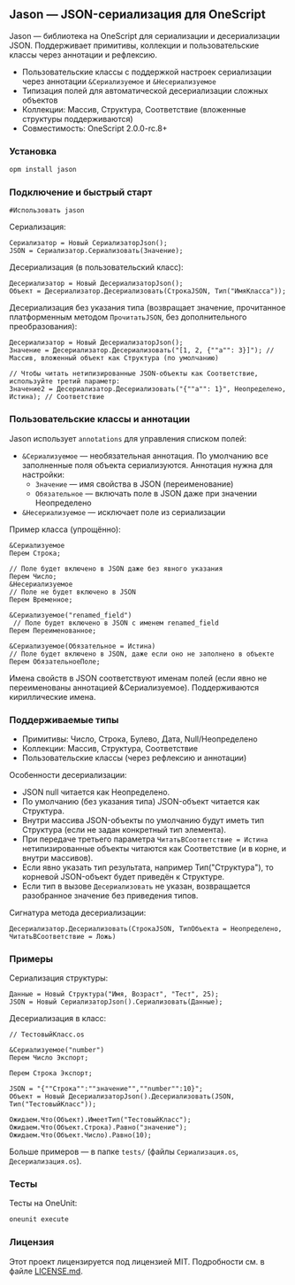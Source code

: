 ## Jason — JSON-сериализация для OneScript

Jason — библиотека на OneScript для сериализации и десериализации JSON.
Поддерживает примитивы, коллекции и пользовательские классы через аннотации и рефлексию.

- Пользовательские классы с поддержкой настроек сериализации через аннотации `&Сериализуемое` и `&Несериализуемое`
- Типизация полей для автоматической десериализации сложных объектов
- Коллекции: Массив, Структура, Соответствие (вложенные структуры поддерживаются)
- Совместимость: OneScript 2.0.0-rc.8+

### Установка

```bash
opm install jason
```

### Подключение и быстрый старт

```bsl
#Использовать jason
```

Сериализация:

```bsl
Сериализатор = Новый СериализаторJson();
JSON = Сериализатор.Сериализовать(Значение);
```

Десериализация (в пользовательский класс):

```bsl
Десериализатор = Новый ДесериализаторJson();
Объект = Десериализатор.Десериализовать(СтрокаJSON, Тип("ИмяКласса"));
```

Десериализация без указания типа (возвращает значение, прочитанное платформенным методом `ПрочитатьJSON`, без дополнительного преобразования):

```bsl
Десериализатор = Новый ДесериализаторJson();
Значение = Десериализатор.Десериализовать("[1, 2, {""a"": 3}]"); // Массив, вложенный объект как Структура (по умолчанию)

// Чтобы читать нетипизированные JSON-объекты как Соответствие, используйте третий параметр:
Значение2 = Десериализатор.Десериализовать("{""a"": 1}", Неопределено, Истина); // Соответствие
```

### Пользовательские классы и аннотации

Jason использует `annotations` для управления списком полей:

- `&Сериализуемое` — необязательная аннотация. По умолчанию все заполненные поля объекта сериализуются. Аннотация нужна для настройки:
	- `Значение` — имя свойства в JSON (переименование)
	- `Обязательное` — включать поле в JSON даже при значении Неопределено
- `&Несериализуемое` — исключает поле из сериализации

Пример класса (упрощённо):

```bsl
&Сериализуемое
Перем Строка;

// Поле будет включено в JSON даже без явного указания
Перем Число;
&Несериализуемое
// Поле не будет включено в JSON
Перем Временное;

&Сериализуемое("renamed_field")
 // Поле будет включено в JSON с именем renamed_field
Перем Переименованное;

&Сериализуемое(Обязательное = Истина)
// Поле будет включено в JSON, даже если оно не заполнено в объекте
Перем ОбязательноеПоле;
```

Имена свойств в JSON соответствуют именам полей (если явно не переименованы аннотацией &Сериализуемое). Поддерживаются кириллические имена.

### Поддерживаемые типы

- Примитивы: Число, Строка, Булево, Дата, Null/Неопределено
- Коллекции: Массив, Структура, Соответствие
- Пользовательские классы (через рефлексию и аннотации)

Особенности десериализации:
- JSON null читается как Неопределено.
- По умолчанию (без указания типа) JSON-объект читается как Структура.
- Внутри массива JSON-объекты по умолчанию будут иметь тип Структура (если не задан конкретный тип элемента).
- При передаче третьего параметра `ЧитатьВСоответствие = Истина` нетипизированные объекты читаются как Соответствие (и в корне, и внутри массивов).
- Если явно указать тип результата, например Тип("Структура"), то корневой JSON-объект будет приведён к Структуре.
- Если тип в вызове `Десериализовать` не указан, возвращается разобранное значение без приведения типов.

Сигнатура метода десериализации:

```bsl
Десериализатор.Десериализовать(СтрокаJSON, ТипОбъекта = Неопределено, ЧитатьВСоответствие = Ложь)
```

### Примеры

Сериализация структуры:

```bsl
Данные = Новый Структура("Имя, Возраст", "Тест", 25);
JSON = Новый СериализаторJson().Сериализовать(Данные);
```

Десериализация в класс:

```bsl
// ТестовыйКласс.os

&Сериализуемое("number")
Перем Число Экспорт; 

Перем Строка Экспорт;
```

```bsl
JSON = "{""Строка"":""значение"",""number"":10}";
Объект = Новый ДесериализаторJson().Десериализовать(JSON, Тип("ТестовыйКласс"));

Ожидаем.Что(Объект).ИмеетТип("ТестовыйКласс");
Ожидаем.Что(Объект.Строка).Равно("значение");
Ожидаем.Что(Объект.Число).Равно(10);
```

Больше примеров — в папке `tests/` (файлы `Сериализация.os`, `Десериализация.os`).

### Тесты

Тесты на OneUnit:

```bash
oneunit execute
```
### Лицензия

Этот проект лицензируется под лицензией MIT. Подробности см. в файле [LICENSE.md](./LICENSE.md).


